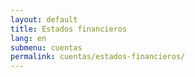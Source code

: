 ```yaml
---
layout: default
title: Estados financieros
lang: en
submenu: cuentas
permalink: cuentas/estados-financieros/
---
```


